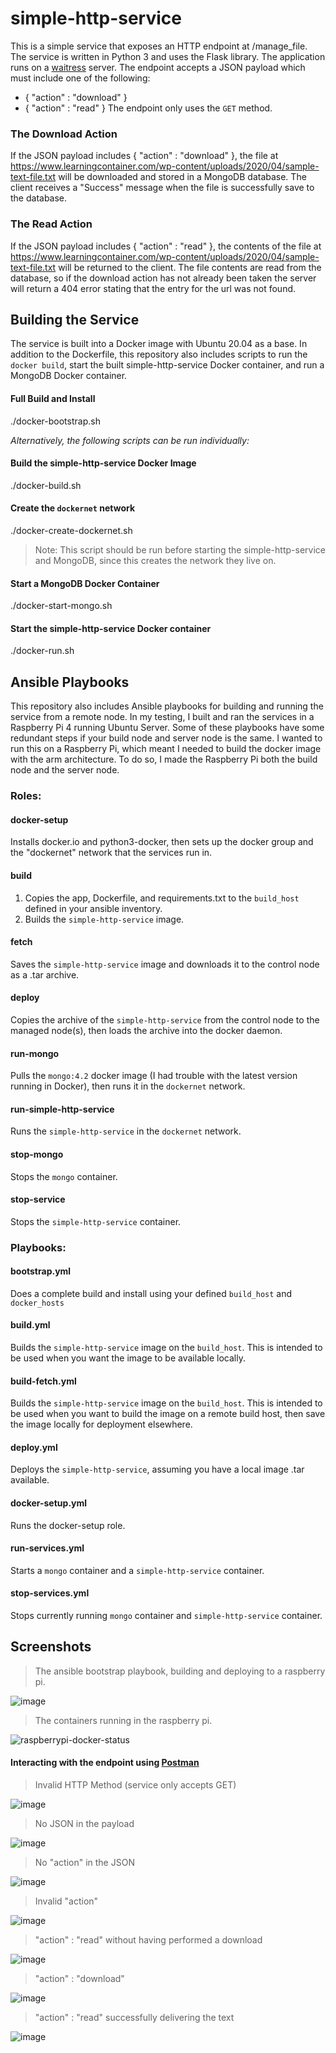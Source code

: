 # simple-http-service

This is a simple service that exposes an HTTP endpoint at /manage_file. The service is written in Python 3 and uses the Flask library. The application runs on a [waitress](https://docs.pylonsproject.org/projects/waitress/en/latest/) server. 
The endpoint accepts a JSON payload which must include one of the following:
* { "action" : "download" }
* { "action" : "read" }
The endpoint only uses the `GET` method.

### The Download Action
If the JSON payload includes { "action" : "download" }, the file at https://www.learningcontainer.com/wp-content/uploads/2020/04/sample-text-file.txt will be downloaded and stored in a MongoDB database. The client receives a "Success" message when the file is successfully save to the database. 

### The Read Action
If the JSON payload includes { "action" : "read" }, the contents of the file at https://www.learningcontainer.com/wp-content/uploads/2020/04/sample-text-file.txt will be returned to the client. The file contents are read from the database, so if the download action has not already been taken the server will return a 404 error stating that the entry for the url was not found. 


## Building the Service
The service is built into a Docker image with Ubuntu 20.04 as a base. In addition to the Dockerfile, this repository also includes scripts to run the `docker build`, start the built simple-http-service Docker container, and run a MongoDB Docker container.

#### Full Build and Install
./docker-bootstrap.sh

*Alternatively, the following scripts can be run individually:*
#### Build the simple-http-service Docker Image
./docker-build.sh

#### Create the `dockernet` network
./docker-create-dockernet.sh
> Note: This script should be run before starting the simple-http-service and MongoDB, since this creates the network they live on.

#### Start a MongoDB Docker Container
./docker-start-mongo.sh

#### Start the simple-http-service Docker container
./docker-run.sh


## Ansible Playbooks
This repository also includes Ansible playbooks for building and running the service from a remote node. In my testing, I built and ran the services in a Raspberry Pi 4 running Ubuntu Server. Some of these playbooks have some redundant steps if your build node and server node is the same. I wanted to run this on a Raspberry Pi, which meant I needed to build the docker image with the arm architecture. To do so, I made the Raspberry Pi both the build node and the server node. 

### Roles:
#### docker-setup
Installs docker.io and python3-docker, then sets up the docker group and the "dockernet" network that the services run in.

#### build
1. Copies the app, Dockerfile, and requirements.txt to the `build_host` defined in your ansible inventory.
2. Builds the `simple-http-service` image.

#### fetch
Saves the `simple-http-service` image and downloads it to the control node as a .tar archive. 

#### deploy
Copies the archive of the `simple-http-service` from the control node to the managed node(s), then loads the archive into the docker daemon. 

#### run-mongo
Pulls the `mongo:4.2` docker image (I had trouble with the latest version running in Docker), then runs it in the `dockernet` network. 

#### run-simple-http-service
Runs the `simple-http-service` in the `dockernet` network. 

#### stop-mongo
Stops the `mongo` container.

#### stop-service
Stops the `simple-http-service` container.

### Playbooks:
#### bootstrap.yml
Does a complete build and install using your defined `build_host` and `docker_hosts`

#### build.yml
Builds the `simple-http-service` image on the `build_host`. This is intended to be used when you want the image to be available locally.

#### build-fetch.yml
Builds the `simple-http-service` image on the `build_host`. This is intended to be used when you want to build the image on a remote build host, then save the image locally for deployment elsewhere. 

#### deploy.yml
Deploys the `simple-http-service`, assuming you have a local image .tar available. 

#### docker-setup.yml
Runs the docker-setup role. 

#### run-services.yml
Starts a `mongo` container and a `simple-http-service` container.

#### stop-services.yml
Stops currently running `mongo` container and `simple-http-service` container.

## Screenshots
> The ansible bootstrap playbook, building and deploying to a raspberry pi. 

![image](https://user-images.githubusercontent.com/8879159/133369076-49912ccb-8a54-42ab-bd44-4dcf1688abfe.png)

> The containers running in the raspberry pi.

![raspberrypi-docker-status](https://user-images.githubusercontent.com/8879159/133370311-53db5256-0a93-4039-b0d6-a4e82515714b.png)

#### Interacting with the endpoint using [Postman](https://www.postman.com/)

> Invalid HTTP Method (service only accepts GET)

![image](https://user-images.githubusercontent.com/8879159/133369598-a87e72bb-7a94-42ec-a116-239b5407c2f8.png)

> No JSON in the payload

![image](https://user-images.githubusercontent.com/8879159/133369633-3a136e92-0d99-4479-b3ee-ebb39448a538.png)

> No "action" in the JSON

![image](https://user-images.githubusercontent.com/8879159/133369693-f47ffd55-70c2-4315-914b-8f2faf5742a0.png)

> Invalid "action"

![image](https://user-images.githubusercontent.com/8879159/133369728-19b50c67-6d5b-412a-affd-e780262c828a.png)

> "action" : "read" without having performed a download

![image](https://user-images.githubusercontent.com/8879159/133370046-cdd78457-3a60-4ac5-90a8-afee0dcc84f4.png)

> "action" : "download"

![image](https://user-images.githubusercontent.com/8879159/133370083-00a44c87-684c-4d56-aab1-ccd74d170baa.png)

> "action" : "read" successfully delivering the text

![image](https://user-images.githubusercontent.com/8879159/133370117-50a29e90-cf25-4d29-b89e-0886b19645db.png)

